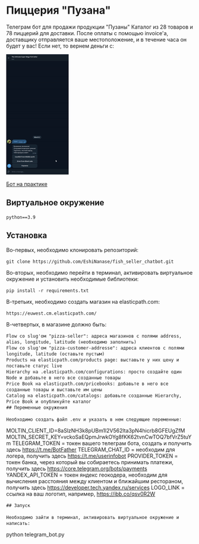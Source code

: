 # Пиццерия "Пузана"

Телеграм бот для продажи продукции "Пузаны"
Каталог из 28 товаров и 78 пиццерий для доставки. После оплаты с помощью invoice'а, доставщику отправляется ваше местоположение, и в течение часа он будет у вас! Если нет, то вернем деньги с:

![](https://github.com/EshiNanase/fish_seller_chatbot/blob/main/example.gif)

[Бот на практике](https://t.me/ultimate_pizza_seller_chatbot)

## Виртуальное окружение

```
python==3.9
```
## Установка

Во-первых, необходимо клонировать репозиторий:

```
git clone https://github.com/EshiNanase/fish_seller_chatbot.git
```
Во-вторых, необходимо перейти в терминал, активировать виртуальное окружение и установить необходимые библиотеки:

```
pip install -r requirements.txt
```
В-третьих, необходимо создать магазин на elasticpath.com:
```
https://euwest.cm.elasticpath.com/
```
В-четвертых, в магазине должно быть:
```
Flow со slug'ом "pizza-seller": адреса магазинов с полями address, alias, longitude, latitude (необходимо заполнить)
Flow со slug'ом "pizza-customer-addresse": адреса клиентов с полями longitude, latitude (оставьте пустым)
Products на elasticpath.com/products page: выставьте у них цену и поставьте статус live
Hierarchy на .elasticpath.com/configurations: просто создайте один Node и добавьте в него все созданные товары
Price Book на elasticpath.com/pricebooks: добавьте в него все созданные товары и выставьте им цены
Catalog на elasticpath.com/catalogs: добавьте созданные Hierarchy, Price Book и опубликуйте каталог
## Переменные окружения

Необходимо создать файл .env и указать в нем следующие переменные:

```
MOLTIN_CLIENT_ID=8aSlzNH3k8pUBm1l2V562lta3pN4hicrb8GFEUgZfM
MOLTIN_SECRET_KEY=vckoSaEQpmJrwkOYg8fKK62tvnCwTOQ7bfVrZ5tuYm
TELEGRAM_TOKEN = токен вашего телеграм бота, создать и получить здесь https://t.me/BotFather
TELEGRAM_CHAT_ID = необходим для логера, получить здесь https://t.me/userinfobot
PROVIDER_TOKEN = токен банка, через который вы собираетесь принимать платежи, получить здесь https://core.telegram.org/bots/payments
YANDEX_API_TOKEN = токен яндекс геокодера, необходим для вычисления расстояния между клиентом и ближайшим рестораном, получить здесь https://developer.tech.yandex.ru/services
LOGO_LINK = ссылка на ваш логотип, например, https://ibb.co/qsv0R2W
```
## Запуск

Необходимо зайти в терминал, активировать виртуальное окружение и написать:

```
python telegram_bot.py
```
